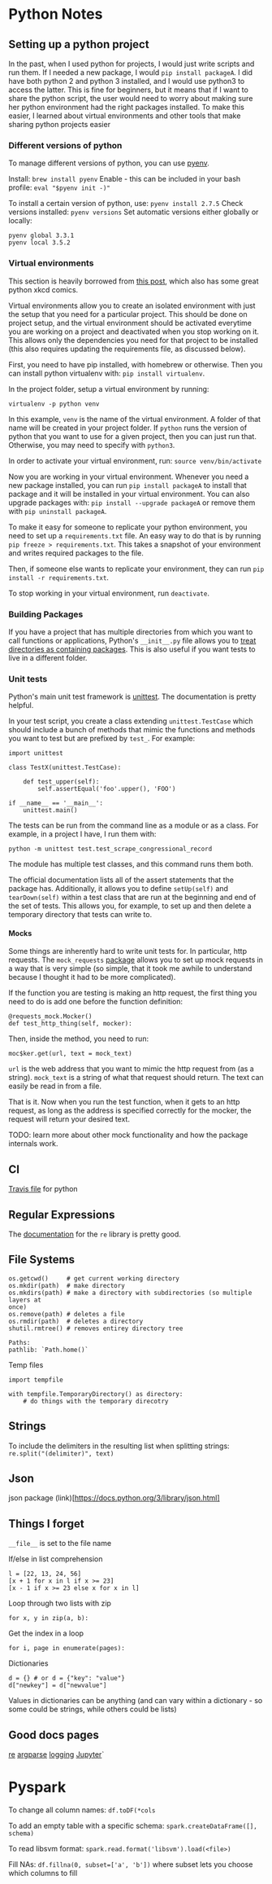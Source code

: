 # Python Notes

## Setting up a python project
In the past, when I used python for projects, I would just write scripts and run them. If I needed a new package, I would `pip install packageA`. I did have both python 2 and python 3 installed, and I would use python3 to access the latter. This is fine for beginners, but it means that if I want to share the python script, the user would need to worry about making sure her python environment had the right packages installed. To make this easier, I learned about virtual environments and other tools that make sharing python projects easier

### Different versions of python
To manage different versions of python, you can use [pyenv](https://github.com/pyenv/pyenv).

Install: `brew install pyenv`
Enable - this can be included in your bash profile: `eval "$pyenv init -)"` 

To install a certain version of python, use: `pyenv install 2.7.5`
Check versions installed: `pyenv versions`
Set automatic versions either globally or locally:
```
pyenv global 3.3.1
pyenv local 3.5.2
```

### Virtual environments
This section is heavily borrowed from [this post](https://dev.to/codemouse92/dead-simple-python-virtual-environments-and-pip-5b56), which also has some great python xkcd comics.

Virtual environments allow you to create an isolated environment with just the setup that you need for a particular project. This should be done on project setup, and the virtual environment should be activated everytime you are working on a project and deactivated when you stop working on it. This allows only the dependencies you need for that project to be installed (this also requires updating the requirements file, as discussed below).

First, you need to have pip installed, with homebrew or otherwise. Then you can install python virtualenv with: `pip install virtualenv`.

In the project folder, setup a virtual environment by running:
```
virtualenv -p python venv
```
In this example, `venv` is the name of the virtual environment. A folder of that name will be created in your project folder. If `python` runs the version of python that you want to use for a given project, then you can just run that. Otherwise, you may need to specify with `python3`.

In order to activate your virtual environment, run: `source venv/bin/activate`

Now you are working in your virtual environment. Whenever you need a new package installed, you can run `pip install packageA` to install that package and it will be installed in your virtual environment. You can also upgrade packages with: `pip install --upgrade packageA` or remove them with `pip uninstall packageA`.

To make it easy for someone to replicate your python environment, you need to set up a `requirements.txt` file. An easy way to do that is by running `pip freeze > requirements.txt`. This takes a snapshot of your environment and writes required packages to the file. 

Then, if someone else wants to replicate your environment, they can run `pip install -r requirements.txt`.

To stop working in your virtual environment, run `deactivate`.

### Building Packages

If you have a project that has multiple directories from which you want to call functions or applications, Python's `__init__.py` file allows you to [treat directories as containing packages](https://docs.python.org/3/tutorial/modules.html#packages). This is also useful if you want tests to live in a different folder. 

### Unit tests

Python's main unit test framework is [unittest](https://docs.python.org/3/library/unittest.html). The documentation is pretty helpful.

In your test script, you create a class extending `unittest.TestCase` which should include a bunch of methods that mimic the functions and methods you want to test but are prefixed by `test_`. For example:
```
import unittest

class TestX(unittest.TestCase):

    def test_upper(self):
        self.assertEqual('foo'.upper(), 'FOO')

if __name__ == '__main__':
    unittest.main()
```

The tests can be run from the command line as a module or as a class. For example, in a project I have, I run them with:
```
python -m unittest test.test_scrape_congressional_record
```

The module has multiple test classes, and this command runs them both.

The official documentation lists all of the assert statements that the package has. Additionally, it allows you to define `setUp(self)` and `tearDown(self)` within a test class that are run at the beginning and end of the set of tests. This allows you, for example, to set up and then delete a temporary directory that tests can write to.

#### Mocks
Some things are inherently hard to write unit tests for. In particular, http requests. The `mock_requests` [package](https://requests-mock.readthedocs.io/en/latest/) allows you to set up mock requests in a way that is very simple (so simple, that it took me awhile to understand because I thought it had to be more complicated).

If the function you are testing is making an http request, the first thing you need to do is add one before the function definition:
```
@requests_mock.Mocker()
def test_http_thing(self, mocker):
```

Then, inside the method, you need to run:
```
moc$ker.get(url, text = mock_text)
``` 
`url` is the web address that you want to mimic the http request from (as a string). `mock_text` is a string of what that request should return. The text can easily be read in from a file.

That is it. Now when you run the test function, when it gets to an http request, as long as the address is specified correctly for the mocker, the request will return your desired text.

TODO: learn more about other mock functionality and how the package internals work. 

## CI
[Travis file](https://docs.python-guide.org/scenarios/ci/) for python

## Regular Expressions
The [documentation](https://docs.python.org/3/library/re.html#match-objects) for the `re` library is pretty good.

## File Systems

```
os.getcwd()     # get current working directory
os.mkdir(path)  # make directory
os.mkdirs(path) # make a directory with subdirectories (so multiple layers at
once)
os.remove(path) # deletes a file
os.rmdir(path)  # deletes a directory
shutil.rmtree() # removes entirey directory tree

Paths:
pathlib: `Path.home()`
```

Temp files

```
import tempfile

with tempfile.TemporaryDirectory() as directory:
    # do things with the temporary direcotry
```

## Strings
To include the delimiters in the resulting list when splitting strings:
`re.split("(delimiter)", text)`

## Json
json package (link)[https://docs.python.org/3/library/json.html]

## Things I forget

`__file__` is set to the file name

If/else in list comprehension

```
l = [22, 13, 24, 56]
[x + 1 for x in l if x >= 23]
[x - 1 if x >= 23 else x for x in l]
```

Loop through two lists with zip
```
for x, y in zip(a, b):
```
Get the index in a loop
```
for i, page in enumerate(pages):
```

Dictionaries
```
d = {} # or d = {"key": "value"}
d["newkey"] = d["newvalue"]
```

Values in dictionaries can be anything (and can vary within a dictionary - so
some could be strings, while others could be lists)



## Good docs pages
[re](https://docs.python.org/3/library/re.html)
[argparse](https://docs.python.org/3/library/argparse.html)
[logging](https://docs.python.org/3/howto/logging.html#logging-basic-tutorial)
[Jupyter](https://jupyter.readthedocs.io/en/latest/running.html#running)`

# Pyspark
To change all column names: `df.toDF(*cols`

To add an empty table with a specific schema: `spark.createDataFrame([], schema)`

To read libsvm format: `spark.read.format('libsvm').load(<file>)`

Fill NAs: `df.fillna(0, subset=['a', 'b'])` where subset lets you choose which
columns to fill


